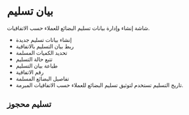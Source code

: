 # بيان تسليم
شاشة إنشاء وإدارة بيانات تسليم البضائع للعملاء حسب الاتفاقيات.
- إنشاء بيانات تسليم جديدة
- ربط بيان التسليم بالاتفاقية
- تحديد الكميات المسلمة
- تتبع حالة التسليم
- طباعة بيان التسليم
- رقم الاتفاقية
- تفاصيل البضائع المسلمة
- تاريخ التسليم
تستخدم لتوثيق تسليم البضائع للعملاء حسب الاتفاقيات المبرمة.
## تسليم محجوز
